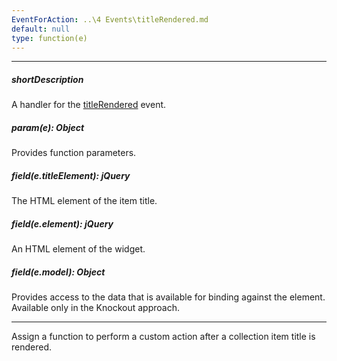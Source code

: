 ```yaml
---
EventForAction: ..\4 Events\titleRendered.md
default: null
type: function(e)
---
```

---
##### shortDescription
A handler for the [titleRendered](/api-reference/10%20UI%20Widgets/dxPopup/4%20Events/titleRendered.md '/Documentation/ApiReference/UI_Widgets/dxPopup/Events/#titleRendered') event.

##### param(e): Object
Provides function parameters.

##### field(e.titleElement): jQuery
The HTML element of the item title.

##### field(e.element): jQuery
An HTML element of the widget.

##### field(e.model): Object
Provides access to the data that is available for binding against the element. Available only in the Knockout approach.

---
Assign a function to perform a custom action after a collection item title is rendered.